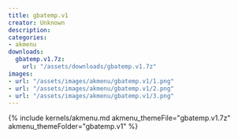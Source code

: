 ```yaml
---
title: gbatemp.v1
creator: Unknown
description: 
categories:
- akmenu
downloads:
  gbatemp.v1.7z:
    url: "/assets/downloads/gbatemp.v1.7z"
images:
- url: "/assets/images/akmenu/gbatemp.v1/1.png"
- url: "/assets/images/akmenu/gbatemp.v1/2.png"
- url: "/assets/images/akmenu/gbatemp.v1/3.png"
---
```


{% include kernels/akmenu.md akmenu_themeFile="gbatemp.v1.7z" akmenu_themeFolder="gbatemp.v1" %}
